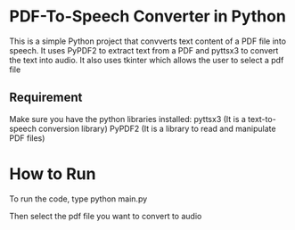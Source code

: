 # PDF-To-Speech Converter in Python
This is a simple Python project that convverts text content of a PDF file into speech.
It uses PyPDF2 to extract text from a PDF and pyttsx3 to convert the text into audio.
It also uses tkinter which allows the user to select a pdf file

## Requirement
Make sure you have the python libraries installed:
pyttsx3  (It is a text-to-speech conversion library)
PyPDF2   (It is a library to read and manipulate PDF files)

# How to Run
To run the code, type
python main.py 

Then select the pdf file you want to convert to audio

